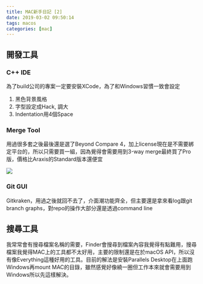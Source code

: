 ```yaml
---
title: MAC新手日記 [2]
date: 2019-03-02 09:50:14
tags: macos
categories: [mac]
---
```


## 開發工具
### C++ IDE
為了build公司的專案一定要安裝XCode，為了和Windows習慣一致會設定

1. 黑色背景風格
2. 字型設定成Hack, 調大
3. Indentation用4個Space

### Merge Tool
用過很多套之後最後還是選了Beyond Compare 4，加上license現在是不需要綁定平台的，所以只需要買一組，因為覺得會需要用到3-way merge最終買了Pro版，價格比Araxis的Standard版本還便宜

![](https://i.imgur.com/khAB5eD.png)

### Git GUI
Gitkraken，用過之後就回不去了，介面潮功能齊全，但主要還是拿來看log跟git branch graphs，對repo的操作大部分還是透過command line

## 搜尋工具
我常常會有搜尋檔案名稱的需要，Finder會搜尋到檔案內容我覺得有點難用，搜尋檔案我覺得MAC上的工具都不太好用，主要的限制還是在於macOS API，所以沒有像Everything這種好用的工具。目前的解法是安裝Parallels Desktop在上面跑Windows再mount MAC的目錄，雖然感覺好像繞一圈但工作本來就會需要用到Windows所以先這樣解決。